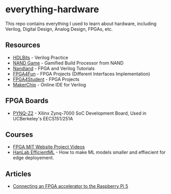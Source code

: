 # everything-hardware
This repo contains everything I used to learn about hardware, including Verilog, Digital Design, Analog Design, FPGAs, etc.

## Resources
- [HDLBits](https://hdlbits.01xz.net/) - Verilog Practice
- [NAND Game](https://nandgame.com/) - Gamified Build Processor from NAND
- [Nandland](https://www.nandland.com/) - FPGA and Verilog Tutorials
- [FPGA4Fun](http://www.fpga4fun.com/) - FPGA Projects (Different Interfaces Implementation)
- [FPGA4Student](https://www.fpga4student.com/) - FPGA Projects
- [MakerChip](https://makerchip.com/) - Online IDE for Verilog

## FPGA Boards

- [PYNQ-Z2](https://www.tulembedded.com/FPGA/ProductsPYNQ-Z2.html) - Xilinx Zynq-7000 SoC Development Board, Used in UCBerkeley's EECS151/251A

## Courses

 - [FPGA MIT Website Project Videos](https://fpga.mit.edu/videos/2020/team01/video.mp4)
 - [HanLab EfficientML](https://hanlab.mit.edu/courses/2023-fall-65940)  - How to make ML models smaller and effiecient for edge deployement.
 
 ## Articles

 - [Connecting an FPGA accelerator to the Raspberry Pi 5](https://www.controlpaths.com/2024/02/18/connecting-litefury-to-raspberrypi5/)